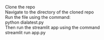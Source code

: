 Clone the repo<br>
Navigate to the directory of the cloned repo<br>
Run the file using the command: <br>
python dialatest.py <br>
Then run the streamlit app using the command<br>
streamlit run app.py
